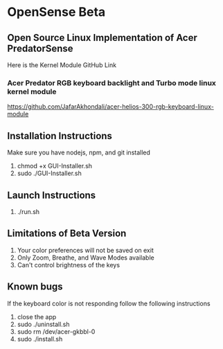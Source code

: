 # OpenSense Beta
## Open Source Linux Implementation of Acer PredatorSense
Here is the Kernel Module GitHub Link 
### Acer Predator RGB keyboard backlight and Turbo mode linux kernel module
https://github.com/JafarAkhondali/acer-helios-300-rgb-keyboard-linux-module
## Installation Instructions
Make sure you have nodejs, npm, and git installed
1. chmod +x GUI-Installer.sh
2. sudo ./GUI-Installer.sh

## Launch Instructions
1. ./run.sh

## Limitations of Beta Version
1. Your color preferences will not be saved on exit
2. Only Zoom, Breathe, and Wave Modes available
3. Can't control brightness of the keys
## Known bugs
If the keyboard color is not responding follow the following instructions
1. close the app
2. sudo ./uninstall.sh
3. sudo rm /dev/acer-gkbbl-0
4. sudo ./install.sh
